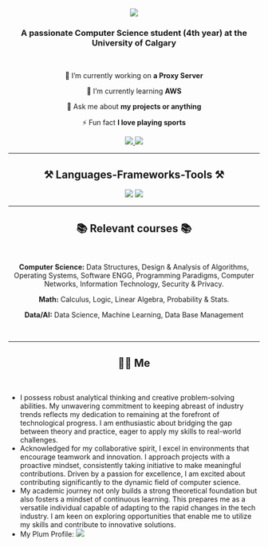 <h1 align="center">
    <img src="https://readme-typing-svg.herokuapp.com/?font=Righteous&size=35&center=true&vCenter=true&width=500&height=70&duration=4000&lines=Hi+There!+👋;+I'm+Matias+Campuzano!;" />
</h1>

<h3 align="center">A passionate Computer Science student (4th year) at the University of Calgary</h3>

<br/>

<div align="center">
 
 🔭 I’m currently working on **a Proxy Server**
 
 🌱 I’m currently learning **AWS**

💬 Ask me about **my projects or anything**

⚡ Fun fact **I love playing sports**

 </div>
 
<div align="center"> 
  <a href="mailto:matiascampuzano2013@gmail.com">
    <img src="https://img.shields.io/badge/Gmail-333333?style=for-the-badge&logo=gmail&logoColor=red" />
  </a>
  <a href="https://linkedin.com/in/matias-campuzano-" target="_blank">
    <img src="https://img.shields.io/badge/LinkedIn-0077B5?style=for-the-badge&logo=linkedin&logoColor=white" target="_blank" />
  </a>
</div>

 <hr/>
 
<h2 align="center">⚒️ Languages-Frameworks-Tools ⚒️</h2>
<div align="center">
    <img src="https://skillicons.dev/icons?i=react,html,css,vscode,github,git" />
    <img src="https://skillicons.dev/icons?i=nodejs,python,javascript,typescript,mongodb,c,java,mysql" /><br>
</div>


</div>

 <hr/>
 
<h2 align="center">📚 Relevant courses 📚</h2>
<br/>
<div align="center">

<div align="center">
 
**Computer Science:** Data Structures, Design & Analysis of Algorithms, Operating Systems, Software ENGG, Programming Paradigms, Computer Networks, Information Technology, Security & Privacy. 

**Math:** Calculus, Logic, Linear Algebra, Probability & Stats. 

**Data/AI:** Data Science, Machine Learning, Data Base Management
</div>

<br/>
<hr/>

<h2 align="center"> 👨‍💻 Me </h2>
<br/>

<div align="left">

<ul>
        <li>I possess robust analytical thinking and creative problem-solving abilities. My unwavering commitment to keeping abreast of industry trends reflects my dedication to remaining at the forefront of technological progress. I am enthusiastic about bridging the gap between theory and practice, eager to apply my skills to real-world challenges.</li>
        <li>Acknowledged for my collaborative spirit, I excel in environments that encourage teamwork and innovation. I approach projects with a proactive mindset, consistently taking initiative to make meaningful contributions. Driven by a passion for excellence, I am excited about contributing significantly to the dynamic field of computer science.</li>
        <li>My academic journey not only builds a strong theoretical foundation but also fosters a mindset of continuous learning. This prepares me as a versatile individual capable of adapting to the rapid changes in the tech industry. I am keen on exploring opportunities that enable me to utilize my skills and contribute to innovative solutions.</li>
    
<li> My Plum Profile: 
<a href="https://secure.plum.io/p/_kbfub5UY2fXXJ4fK_QfPw" target="_blank">
    <img src="https://img.shields.io/badge/Plum-0077B5?style=for-the-badge&logo=plum&logoColor=white" target="_blank" />
  </a>

</ul>
<br/>



